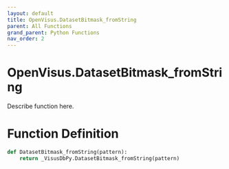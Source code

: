 ```yaml
---
layout: default
title: OpenVisus.DatasetBitmask_fromString
parent: All Functions
grand_parent: Python Functions
nav_order: 2
---
```


# OpenVisus.DatasetBitmask_fromString

Describe function here.

# Function Definition

```python
def DatasetBitmask_fromString(pattern):
    return _VisusDbPy.DatasetBitmask_fromString(pattern)
```